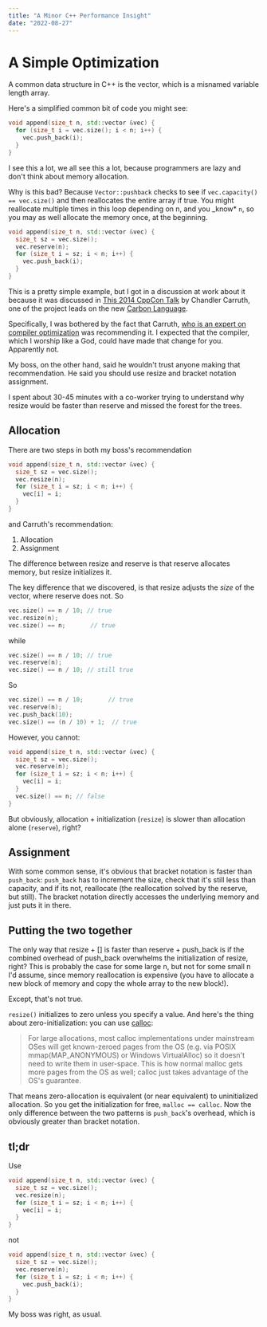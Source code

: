 ```yaml
---
title: "A Minor C++ Performance Insight"
date: "2022-08-27"
---
```


# A Simple Optimization

A common data structure in C++ is the vector, which is a misnamed variable
length array.

Here's a simplified common bit of code you might see:

```c++
void append(size_t n, std::vector &vec) {
  for (size_t i = vec.size(); i < n; i++) {
    vec.push_back(i);
  }
}
```

I see this a lot, we all see this a lot, because programmers are lazy and don't
think about memory allocation.

Why is this bad? Because `Vector::pushback` checks to see if
`vec.capacity() == vec.size()` and then reallocates the entire array if true.
You might reallocate multiple times in this loop depending on n, and you \_know*
`n`, so you may as well allocate the memory once, at the beginning.

```c++
void append(size_t n, std::vector &vec) {
  size_t sz = vec.size();
  vec.reserve(n);
  for (size_t i = sz; i < n; i++) {
    vec.push_back(i);
  }
}
```

This is a pretty simple example, but I got in a discussion at work about it
because it was discussed in [This 2014 CppCon Talk][2014] by Chandler Carruth,
one of the project leads on the new [Carbon Language][carbon].

Specifically, I was bothered by the fact that Carruth, [who is an expert on
compiler optimization][2015] was recommending it. I expected that the compiler,
which I worship like a God, could have made that change for you. Apparently not.

My boss, on the other hand, said he wouldn't trust anyone making that
recommendation. He said you should use resize and bracket notation assignment.

I spent about 30-45 minutes with a co-worker trying to understand why resize
would be faster than reserve and missed the forest for the trees.

## Allocation

There are two steps in both my boss's recommendation

```c++
void append(size_t n, std::vector &vec) {
  size_t sz = vec.size();
  vec.resize(n);
  for (size_t i = sz; i < n; i++) {
    vec[i] = i;
  }
}
```

and Carruth's recommendation:

1. Allocation
2. Assignment

The difference between resize and reserve is that reserve allocates memory, but
resize initializes it.

The key difference that we discovered, is that resize adjusts the _size_ of the
vector, where reserve does not. So

```c++
vec.size() == n / 10; // true
vec.resize(n);
vec.size() == n;       // true
```

while

```c++
vec.size() == n / 10; // true
vec.reserve(n);
vec.size() == n / 10; // still true
```

So

```c++
vec.size() == n / 10;       // true
vec.reserve(n);
vec.push_back(10);
vec.size() == (n / 10) + 1;  // true
```

However, you cannot:

```c++
void append(size_t n, std::vector &vec) {
  size_t sz = vec.size();
  vec.reserve(n);
  for (size_t i = sz; i < n; i++) {
    vec[i] = i;
  }
  vec.size() == n; // false
}
```

But obviously, allocation + initialization (`resize`) is slower than allocation
alone (`reserve`), right?

## Assignment

With some common sense, it's obvious that bracket notation is faster than
`push_back`: `push_back` has to increment the size, check that it's still less
than capacity, and if its not, reallocate (the reallocation solved by the
reserve, but still). The bracket notation directly accesses the underlying
memory and just puts it in there.

## Putting the two together

The only way that resize + [] is faster than reserve + push_back is if the
combined overhead of push_back overwhelms the initialization of resize, right?
This is probably the case for some large n, but not for some small n I'd assume,
since memory reallocation is expensive (you have to allocate a new block of
memory and copy the whole array to the new block!).

Except, that's not true.

`resize()` initializes to zero unless you specify a value. And here's the thing
about zero-initialization: you can use [calloc][calloc]:

> For large allocations, most calloc implementations under mainstream OSes will
> get known-zeroed pages from the OS (e.g. via POSIX mmap(MAP_ANONYMOUS) or
> Windows VirtualAlloc) so it doesn't need to write them in user-space. This is
> how normal malloc gets more pages from the OS as well; calloc just takes
> advantage of the OS's guarantee.

That means zero-allocation is equivalent (or near equivalent) to uninitialized
allocation. So you get the initialization for free, `malloc == calloc`. Now the
only difference between the two patterns is `push_back`'s overhead, which is
obviously greater than bracket notation.

## tl;dr

Use

```c++
void append(size_t n, std::vector &vec) {
  size_t sz = vec.size();
  vec.resize(n);
  for (size_t i = sz; i < n; i++) {
    vec[i] = i;
  }
}
```

not

```c++
void append(size_t n, std::vector &vec) {
  size_t sz = vec.size();
  vec.reserve(n);
  for (size_t i = sz; i < n; i++) {
    vec.push_back(i);
  }
}
```

My boss was right, as usual.

[2014]: https://www.youtube.com/watch?v=fHNmRkzxHWs&t=2001s
[carbon]: https://github.com/carbon-language/carbon-lang
[2015]: https://www.youtube.com/watch?v=FnGCDLhaxKU
[calloc]: https://stackoverflow.com/a/1538427/9691276
